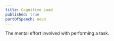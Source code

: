 ```yaml
---
title: Cognitive Load
published: true
partOfSpeech: noun
---
```


The mental effort involved with performing a task. 
